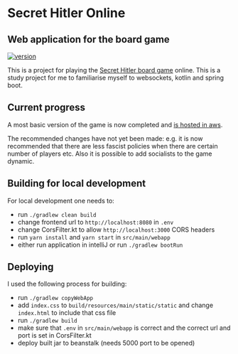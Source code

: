 # Secret Hitler Online
## Web application for the board game

[![version](https://img.shields.io/badge/version-0.0.1-yellow.svg)](https://semver.org)

This is a project for playing the [Secret Hitler board game](https://www.secrethitler.com/) online. This is a study project for me to familiarise myself to websockets, kotlin and spring boot.

## Current progress

A most basic version of the game is now completed and [is hosted in aws](http://secrethit-env.eba-3s67uuww.eu-north-1.elasticbeanstalk.com/).

The recommended changes have not yet been made: e.g. it is now recommended that there are less fascist policies when there are certain number of players etc. Also it is possible to add socialists to the game dynamic.

## Building for local development

For local development one needs to:
- run `./gradlew clean build`
- change frontend url to `http://localhost:8080` in `.env`
- change CorsFilter.kt to allow `http://localhost:3000` CORS headers
- run `yarn install` and `yarn start` in `src/main/webapp`
- either run application in intelliJ or run `./gradlew bootRun`

## Deploying

I used the following process for building:
- run `./gradlew copyWebApp`
- add `index.css` to `build/resources/main/static/static` and change `index.html` to include that css file
- run `./gradlew build`
- make sure that `.env` in `src/main/webapp` is correct and the correct url and port is set in CorsFilter.kt
- deploy built jar to beanstalk (needs 5000 port to be opened)
